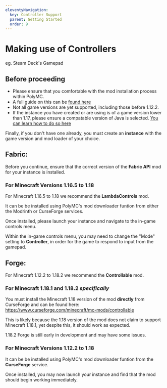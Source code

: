 ```yaml
---
eleventyNavigation:
  key: Controller Support
  parent: Getting Started
  order: 9
---
```


# Making use of Controllers 

eg. Steam Deck's Gamepad

## Before proceeding

* Please ensure that you comfortable with the mod installation process within PolyMC.
* A full guide on this can be [found here](../download-mods/)
* Not all game versions are yet supported, including those before 1.12.2.
* If the instance you have created or are using is of a game version lower than 1.17, please ensure a compatable version of Java is selected. [You can learn how to do so here](../installing-java/)

Finally, if you don't have one already, you must create an **instance** with the game version and mod loader of your choice.

## Fabric:

Before you continue, ensure that the correct version of the **Fabric API** mod for your instance is installed.

### For Minecraft Versions 1.16.5 to 1.18

For Minecraft 1.16.5 to 1.18 we recommend the **LambdaControls** mod.

It can be be installed using PolyMC's mod downloader funtion from either the Modrinth or CurseForge services.

Once installed, please launch your instance and navigate to the in-game controls menu.

Within the in-game controls menu, you may need to change the "Mode" setting to **Controller**, in order for the game to respond to input from the gamepad.

## Forge:

For Minecraft 1.12.2 to 1.18.2 we recommend the **Controllable** mod.

### For Minecraft 1.18.1 and 1.18.2 *specifically*

You must install the Minecraft 1.18 version of the mod **directly** from CurseForge and can be found here: https://www.curseforge.com/minecraft/mc-mods/controllable

This is likely because the 1.18 version of the mod does not claim to support Minecraft 1.18.1, yet despite this, it should work as expected.

1.18.2 Forge is still early in development and may have some issues.

### For Minecraft Versions 1.12.2 to 1.18

It can be be installed using PolyMC's mod downloader funtion from the **CurseForge** service.

Once installed, you may now launch your instance and find that the mod should begin working immediately.










